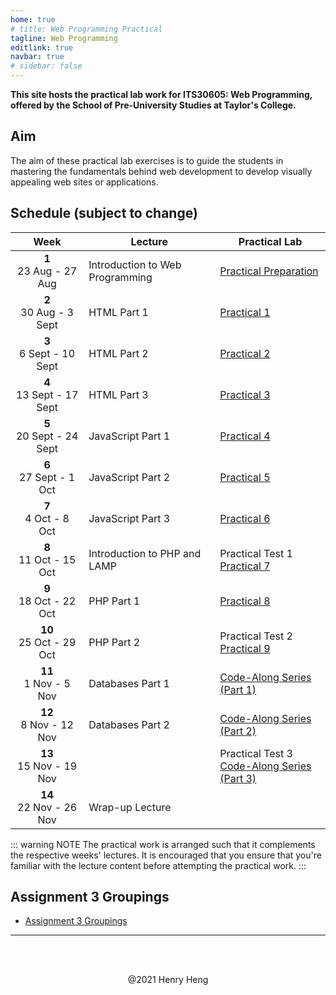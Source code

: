 ```yaml
---
home: true
# title: Web Programming Practical
tagline: Web Programming
editlink: true
navbar: true
# sidebar: false
---
```


**This site hosts the practical lab work for ITS30605: Web Programming, offered by the School of Pre-University Studies at Taylor's College.**

## Aim

The aim of these practical lab exercises is to guide the students in mastering the fundamentals behind web development to develop visually appealing web sites or applications.

## Schedule (subject to change)

|             Week             | Lecture                         | Practical Lab                                              |
| :--------------------------: | ------------------------------- | ---------------------------------------------------------- |
|  **1** <br> 23 Aug - 27 Aug  | Introduction to Web Programming | [Practical Preparation](lab00.md)                          |
|  **2** <br> 30 Aug - 3 Sept  | HTML Part 1                     | [Practical 1](lab01.md)                                    |
| **3** <br> 6 Sept - 10 Sept  | HTML Part 2                     | [Practical 2](lab02.md)                                    |
| **4** <br> 13 Sept - 17 Sept | HTML Part 3                     | [Practical 3](lab03.md)                                    |
| **5** <br> 20 Sept - 24 Sept | JavaScript Part 1               | [Practical 4](lab04.md)                                    |
|  **6** <br> 27 Sept - 1 Oct  | JavaScript Part 2               | [Practical 5](lab05.md)                                    |
|   **7** <br> 4 Oct - 8 Oct   | JavaScript Part 3               | [Practical 6](lab06.md)                                    |
|  **8** <br> 11 Oct - 15 Oct  | Introduction to PHP and LAMP    | Practical Test 1<br>[Practical 7](lab07.md)                |
|  **9** <br> 18 Oct - 22 Oct  | PHP Part 1                      | [Practical 8](lab08.md)                                    |
| **10** <br> 25 Oct - 29 Oct  | PHP Part 2                      | Practical Test 2<br>[Practical 9](lab09.md)                |
|  **11** <br> 1 Nov - 5 Nov   | Databases Part 1                | [Code-Along Series (Part 1)](lab10.md)                     |
|  **12** <br> 8 Nov - 12 Nov  | Databases Part 2                | [Code-Along Series (Part 2)](lab11.md)                     |
| **13** <br> 15 Nov - 19 Nov  |                                 | Practical Test 3<br>[Code-Along Series (Part 3)](lab12.md) |
| **14** <br> 22 Nov - 26 Nov  | Wrap-up Lecture                 |                                                            |

::: warning NOTE
The practical work is arranged such that it complements the respective weeks' lectures.
It is encouraged that you ensure that you're familiar with the lecture content before attempting the practical work.
:::

## Assignment 3 Groupings

<!-- Unavailable at the moment, please check back later! -->

- [Assignment 3 Groupings](asgn3_202108.md)

---

<div style="padding: 3rem 0 1rem; text-align: center;">
	@2021 Henry Heng
</div>
